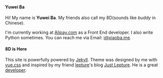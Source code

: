 #### Yuwei Ba
Hi! My name is **Yuwei Ba**. My friends also call my 8D(sounds like *buddy* in Chinese).

I'm currently working at [Alipay.com](http://www.alipay.com) as a Front End developer. I also write Python sometimes. You can reach me via Email: [i@xiaoba.me](mailto:i@xiaoba.me).

#### 8D is Here
This site is powerfully powered by [Jekyll](http://jekyllrb.com/). Theme was designed by me with [yue.css](http://lab.lepture.com/yue.css/) and inspired by my friend [lepture](https://twitter.com/lepture)'s blog [Just Lepture](http://lepture.com). He is a great [developer](http://github.com/lepture).

